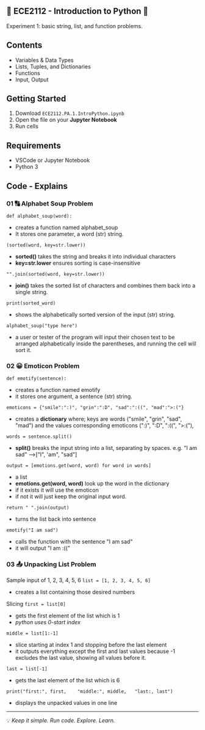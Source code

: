 ## 👾 ECE2112 - Introduction to Python 🐍
Experiment 1: basic string, list, and function problems.

## Contents
- Variables & Data Types
- Lists, Tuples, and Dictionaries
- Functions
- Input, Output

## Getting Started
1. Download `ECE2112.PA.1.IntroPython.ipynb`
2. Open the file on your **Jupyter Notebook**
3. Run cells

## Requirements 
- VSCode or Jupyter Notebook
- Python 3


## Code - Explains 
### 01 🔠 Alphabet Soup Problem
 `def alphabet_soup(word):`
- creates a function named alphabet_soup
- It stores one parameter, a word (str) string.


 `(sorted(word, key=str.lower))`
- **sorted()** takes the string and breaks it into individual characters
- **key=str.lower** ensures sorting is case-insensitive


 `"".join(sorted(word, key=str.lower))`
- **join()** takes the sorted list of characters and combines them back into a single string.


`print(sorted_word)`
- shows the alphabetically sorted version of the input (str) string.


`alphabet_soup("type here")`
- a user or tester of the program will input their chosen text to be arranged alphabetically inside the parentheses, and running the cell will sort it.


### 02 😀 Emoticon Problem
`def emotify(sentence):`
- creates a function named emotify
- it stores one argument, a sentence (str) string.


`emoticons = {"smile":":)", "grin":":D", "sad":":((", "mad":">:("}`
- creates a **dictionary** where; keys are words ("smile", "grin", "sad", "mad") and the values corresponding emoticons (":)", ":D", ":((", ">:("),


`words = sentence.split()`
- **split()** breaks the input string into a list, separating by spaces.
  e.g. "I am sad" -->["I", 'am", "sad"]

`output = [emotions.get(word, word) for word in words]`
- a list
- **emotions.get(word, word)** look up the word in the dictionary
- if it exists it will use the emoticon
- if not it will just keep the original input word.


`return " ".join(output)`
- turns the list back into sentence


`emotify("I am sad")`
- calls the function with the sentence "I am sad"
- it will output "I am :(("


### 03 📤 Unpacking List Problem
Sample input of 1, 2, 3, 4, 5, 6
`list = [1, 2, 3, 4, 5, 6]`
- creates a list containing those desired numbers

Slicing
`first = list[0]`
- gets the first element of the list which is 1
- *python uses 0-start index*

`middle = list[1:-1]`
- slice starting at index 1 and stopping before the last element
- it outputs everything except the first and last values because -1 excludes the last value, showing all values before it.

`last = list[-1]`
- gets the last element of the list which is 6

`print("first:", first,    "middle:", middle,   "last:, last")`
- displays the unpacked values in one line


------------------------------------------------------------------------------------------

  
💡 *Keep it simple. Run code. Explore. Learn.*  











